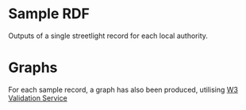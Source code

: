 
Sample RDF
==============

Outputs of a single streetlight record for each local authority.

Graphs
===============

For each sample record, a graph has also been produced, utilising [W3 Validation Service][w3]

[w3]: http://www.w3.org/RDF/Validator/
 
